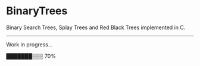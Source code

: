 # BinaryTrees

Binary Search Trees, Splay Trees and Red Black Trees implemented in C.

---

Work in progress...

███████▒▒▒ 70%
